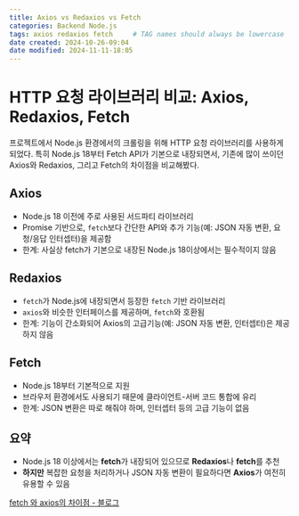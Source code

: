 ```yaml
---
title: Axios vs Redaxios vs Fetch
categories: Backend Node.js
tags: axios redaxios fetch     # TAG names should always be lowercase
date created: 2024-10-26-09:04
date modified: 2024-11-11-18:05
---
```


# HTTP 요청 라이브러리 비교: Axios, Redaxios, Fetch

프로젝트에서 Node.js 환경에서의 크롤링을 위해 HTTP 요청 라이브러리를 사용하게 되었다.
특히 Node.js 18부터 Fetch API가 기본으로 내장되면서, 기존에 많이 쓰이던 Axios와 Redaxios, 그리고 Fetch의 차이점을 비교해봤다.

## **Axios**

- Node.js 18 이전에 주로 사용된 서드파티 라이브러리
- Promise 기반으로, `fetch`보다 간단한 API와 추가 기능(예: JSON 자동 변환, 요청/응답 인터셉터)을 제공함
- 한계: 사실상 fetch가 기본으로 내장된 Node.js 18이상에서는 필수적이지 않음
## **Redaxios**
    
- `fetch`가 Node.js에 내장되면서 등장한 `fetch` 기반 라이브러리
- `axios`와 비슷한 인터페이스를 제공하며, `fetch`와 호환됨
- 한계: 기능이 간소화되어 Axios의 고급기능(예: JSON 자동 변환, 인터셉터)은 제공하지 않음
## **Fetch**

- Node.js 18부터 기본적으로 지원
- 브라우저 환경에서도 사용되기 때문에 클라이언트-서버 코드 통합에 유리
- 한계: JSON 변환은 따로 해줘야 하며, 인터셉터 등의 고급 기능이 없음

## 요약

- Node.js 18 이상에서는 **fetch**가 내장되어 있으므로 **Redaxios**나 **fetch**를 추천
- **하지만** 복잡한 요청을 처리하거나 JSON 자동 변환이 필요하다면 **Axios**가 여전히 유용할 수 있음

[fetch 와 axios의 차이점 - 블로그](https://junghyeonsu.com/posts/fetch-vs-axios/)